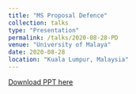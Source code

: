 ```yaml
---
title: "MS Proposal Defence"
collection: talks
type: "Presentation"
permalink: /talks/2020-08-28-PD
venue: "University of Malaya"
date: 2020-08-28
location: "Kuala Lumpur, Malaysia"
---
```


[Download PPT here](/files/PD.pdf)
